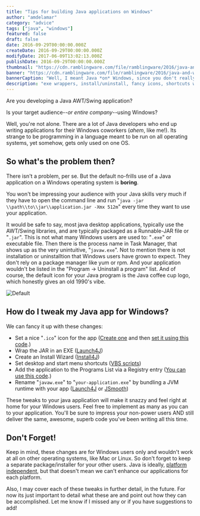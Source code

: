 ```yaml
---
title: "Tips for building Java applications on Windows"
author: "amdelamar"
category: "advice"
tags: ["java", "windows"]
featured: false
draft: false
date: 2016-09-29T00:00:00.000Z
createDate: 2016-09-29T00:00:00.000Z
modifyDate: 2017-06-09T13:02:13.000Z
publishDate: 2016-09-29T00:00:00.000Z
thumbnail: "https://cdn.ramblingware.com/file/ramblingware/2016/java-and-windows-640.jpg"
banner: "https://cdn.ramblingware.com/file/ramblingware/2016/java-and-windows-1240.jpg"
bannerCaption: "Well, I meant Java *on* Windows, since you don't really *add* them together."
description: "exe wrappers, install/uninstall, fancy icons, shortcuts with java arguments, windows registry entries, and more options for java apps."
---
```


Are you developing a Java AWT/Swing application?

Is your target audience--_or entire company_--using Windows?

Well, you're not alone. There are a lot of Java developers who end up writing applications for their Windows coworkers (_ahem_, like me!). Its strange to be programming in a language meant to be run on all operating systems, yet somehow, gets only used on one OS.

## **So what's the problem then?**

There isn't a problem, per se. But the default no-frills use of a Java application on a Windows operating system is **boring**.

You won't be impressing your audience with your Java skills very much if they have to open the command line and run "`java -jar \\path\\to\\jar\\application.jar -Xmx 512m`" every time they want to use your application.

It would be safe to say, most java desktop applications, typically use the AWT/Swing libraries, and are typically packaged as a Runnable-JAR file or "`.jar`". This is not what many Windows users are used to: "`.exe`" or executable file. Then there is the process name in Task Manager, that shows up as the very unintuitive, "`javaw.exe`". Not to mention there is not installation or uninstalltion that Windows users have grown to expect. They don't rely on a package manager like yum or rpm. And your application wouldn't be listed in the "Program -> Uninstall a program" list. And of course, the default icon for your Java program is the Java coffee cup logo, which honestly gives an old 1990's vibe.

![Default](https://cdn.ramblingware.com/file/ramblingware/2016/jaricon.png)

## **How do I tweak my Java app for Windows?**

We can fancy it up with these changes:

* Set a nice "`.ico`" icon for the app ([Create one](http://www.xiconeditor.com/) and then [set it using this code](http://stackoverflow.com/questions/17383867/set-icon-image-in-java).)
* Wrap the JAR in an EXE ([Launch4J](http://launch4j.sourceforge.net))
* Create an Install Wizard ([Install4J](https://www.ej-technologies.com/products/install4j/overview.html))
* Set desktop and start menu shortcuts ([VBS scripts](https://gist.github.com/amdelamar/0b0b8984c9c0cfdbb6fabca3e3043c69))
* Add the application to the Programs List via a Registry entry ([You can use this code](http://stackoverflow.com/questions/62289/read-write-to-windows-registry-using-java).)
* Rename "`javaw.exe`" to "`your-application.exe`" by bundling a JVM runtime with your app ([Launch4J](http://launch4j.sourceforge.net) or [JSmooth](http://jsmooth.sourceforge.net/))

These tweaks to your java application will make it snazzy and feel right at home for your Windows users. Feel free to implement as many as you can to your application. You'll be sure to impress your non-power users AND still deliver the same, awesome, superb code you've been writing all this time.

## **Don't Forget!**

Keep in mind, these changes are for Windows users only and wouldn't work at all on other operating systems, like Mac or Linux. So don't forget to keep a separate package/installer for your other users. Java is ideally, [platform independent](https://en.wikipedia.org/wiki/Cross-platform), but that doesn't mean we can't enhance our applications for each platform.

Also, I may cover each of these tweaks in further detail, in the future. For now its just important to detail what these are and point out how they can be accomplished. Let me know if I missed any or if you have suggestions to add!

